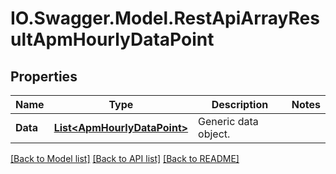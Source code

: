 # IO.Swagger.Model.RestApiArrayResultApmHourlyDataPoint
## Properties

Name | Type | Description | Notes
------------ | ------------- | ------------- | -------------
**Data** | [**List&lt;ApmHourlyDataPoint&gt;**](ApmHourlyDataPoint.md) | Generic data object. | 

[[Back to Model list]](../README.md#documentation-for-models) [[Back to API list]](../README.md#documentation-for-api-endpoints) [[Back to README]](../README.md)

